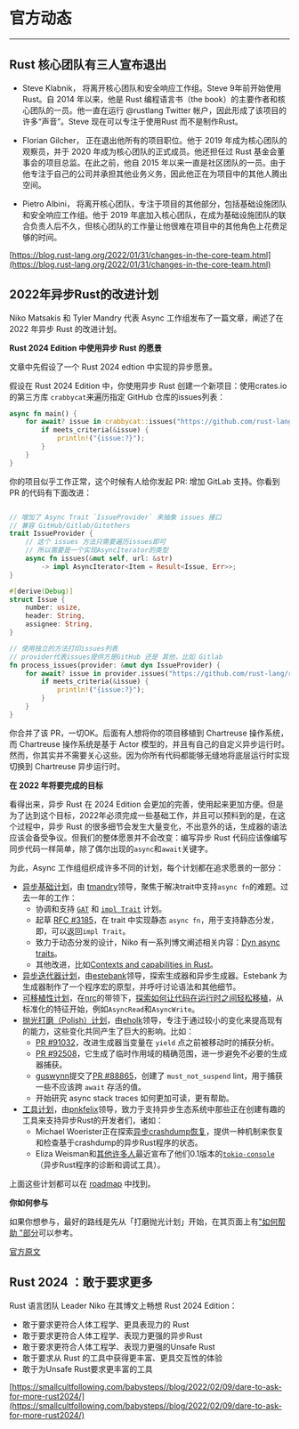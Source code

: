 # 官方动态

---

## Rust 核心团队有三人宣布退出

- Steve Klabnik， 将离开核心团队和安全响应工作组。Steve 9年前开始使用 Rust。自 2014 年以来，他是 Rust 编程语言书（the book）的主要作者和核心团队的一员。他一直在运行 @rustlang Twitter 帐户，因此形成了该项目的许多“声音”。Steve 现在可以专注于使用Rust 而不是制作Rust。

- Florian Gilcher， 正在退出他所有的项目职位。他于 2019 年成为核心团队的观察员，并于 2020 年成为核心团队的正式成员。他还担任过 Rust 基金会董事会的项目总监。在此之前，他自 2015 年以来一直是社区团队的一员。由于他专注于自己的公司并承担其他业务义务，因此他正在为项目中的其他人腾出空间。

- Pietro Albini， 将离开核心团队，专注于项目的其他部分，包括基础设施团队和安全响应工作组。他于 2019 年底加入核心团队，在成为基础设施团队的联合负责人后不久，但核心团队的工作量让他很难在项目中的其他角色上花费足够的时间。

[https://blog.rust-lang.org/2022/01/31/changes-in-the-core-team.html](https://blog.rust-lang.org/2022/01/31/changes-in-the-core-team.html)

## 2022年异步Rust的改进计划

Niko Matsakis 和 Tyler Mandry 代表 Async 工作组发布了一篇文章，阐述了在 2022 年异步 Rust 的改进计划。

**Rust 2024 Edition 中使用异步 Rust 的愿景**

文章中先假设了一个 Rust 2024 edtion 中实现的异步愿景。

假设在 Rust 2024 Edition 中，你使用异步 Rust 创建一个新项目：使用crates.io 的第三方库 `crabbycat`来遍历指定 GitHub 仓库的issues列表：

```rust
async fn main() {
    for await? issue in crabbycat::issues("https://github.com/rust-lang/rust") {
        if meets_criteria(&issue) {
            println!("{issue:?}");
        }
    }
}
```

你的项目似乎工作正常，这个时候有人给你发起 PR: 增加 GitLab 支持。你看到 PR 的代码有下面改进：

```rust

// 增加了 Async Trait `IssueProvider` 来抽象 issues 接口
// 兼容 GitHub/Gitlab/Gitothers
trait IssueProvider {
    // 这个 issues 方法只需要遍历issues即可
    // 所以需要是一个实现AsyncIterator的类型
    async fn issues(&mut self, url: &str)
        -> impl AsyncIterator<Item = Result<Issue, Err>>;
}

#[derive(Debug)]
struct Issue {
    number: usize,
    header: String,
    assignee: String,
}

// 使用独立的方法打印issues列表
// provider代表issues提供方是GitHub 还是 其他，比如 Gitlab
fn process_issues(provider: &mut dyn IssueProvider) {
    for await? issue in provider.issues("https://github.com/rust-lang/rust") {
        if meets_criteria(&issue) {
            println!("{issue:?}");
        }
    }
}
```

你合并了该 PR，一切OK。后面有人想将你的项目移植到 Chartreuse 操作系统，而 Chartreuse 操作系统是基于 Actor 模型的，并且有自己的自定义异步运行时。然而，你其实并不需要关心这些。因为你所有代码都能够无缝地将底层运行时实现切换到 Chartreuse 异步运行时。

**在 2022 年将要完成的目标**

看得出来，异步 Rust 在 2024 Edition 会更加的完善，使用起来更加方便。但是为了达到这个目标，2022年必须完成一些基础工作，并且可以预料到的是，在这个过程中，异步 Rust 的很多细节会发生大量变化，不出意外的话，生成器的语法应该会备受争议。但我们的整体愿景并不会改变：编写异步 Rust 代码应该像编写同步代码一样简单，除了偶尔出现的`async`和`await`关键字。

为此，Async 工作组组织成许多不同的计划，每个计划都在追求愿景的一部分：

- [异步基础计划](https://rust-lang.github.io/async-fundamentals-initiative/)，由 [tmandry](https://github.com/tmandry)领导，聚焦于解决trait中支持`async fn`的难题。过去一年的工作：
    - 协调和支持 [`GAT`](https://rust-lang.github.io/generic-associated-types-initiative/) 和 [`impl Trait`](https://rust-lang.github.io/impl-trait-initiative/) 计划。
    - 起草 [RFC #3185](https://rust-lang.github.io/rfcs/3185-static-async-fn-in-trait.html)，在 trait 中实现静态 `async fn`，用于支持静态分发，即，可以返回`impl Trait`。
    - 致力于动态分发的设计，Niko 有一系列博文阐述相关内容：[Dyn async traits](http://smallcultfollowing.com/babysteps//blog/2022/01/07/dyn-async-traits-part-7/)。
    - 其他改进，比如[Contexts and capabilities in Rust](https://tmandry.gitlab.io/blog/posts/2021-12-21-context-capabilities/)。
- [异步迭代器计划](https://estebank.github.io/rust-iterator-item-syntax.html)，由[estebank](https://github.com/estebank)领导，探索生成器和异步生成器。Estebank 为生成器制作了一个程序宏的原型，并呼吁讨论语法和其他细节。
- [可移植性计划](https://www.ncameron.org/blog/portable-and-interoperable-async-rust/)，在[nrc](https://github.com/nrc)的带领下，[探索如何让代码在运行时之间轻松移植](https://www.ncameron.org/blog/portable-and-interoperable-async-rust/)，从标准化的特征开始，例如`AsyncRead`和`AsyncWrite`。
- [抛光打磨（Polish）计划](https://rust-lang.github.io/wg-async/vision/roadmap/polish.html)，由[eholk](https://github.com/eholk)领导，专注于通过较小的变化来提高现有的能力，这些变化共同产生了巨大的影响。比如：
    - [PR #91032](https://github.com/rust-lang/rust/pull/91032)，改进生成器当变量在 `yield` 点之前被移动时的捕获分析。
    - [PR #92508](https://github.com/rust-lang/rust/pull/92508)，它生成了临时作用域的精确范围，进一步避免不必要的生成器捕获。
    - [guswynn](https://github.com/guswynn)提交了[PR #88865](https://github.com/rust-lang/rust/pull/88865)，创建了 `must_not_suspend` lint，用于捕获一些不应该跨 `await` 存活的值。
    - 开始研究 async stack traces 如何更加可读，更有帮助。
- [工具计划]()，由[pnkfelix](https://github.com/pnkfelix)领导，致力于支持异步生态系统中那些正在创建有趣的工具来支持异步Rust的开发者们，诸如：
    - Michael Woerister正在探索[异步crashdump恢复](https://github.com/rust-lang/async-crashdump-debugging-initiative)，提供一种机制来恢复和检查基于crashdump的异步Rust程序的状态。
    - Eliza Weisman和[其他许多人](https://tokio.rs/blog/2021-12-announcing-tokio-console#thanks-to)最近宣布了他们0.1版本的[`tokio-console`](https://github.com/tokio-rs/console) （异步Rust程序的诊断和调试工具）。

上面这些计划都可以在 [roadmap](https://rust-lang.github.io/wg-async/vision/roadmap.html) 中找到。

**你如何参与**

如果你想参与，最好的路线是先从「打磨抛光计划」开始，在其页面上有["如何帮助 "部分](https://rust-lang.github.io/wg-async/vision/roadmap/polish.html#-how-to-help)可以参考。

[官方原文](https://blog.rust-lang.org/inside-rust/2022/02/03/async-in-2022.html)

## Rust 2024 ：敢于要求更多

Rust 语言团队 Leader Niko 在其博文上畅想 Rust 2024 Edition：

- 敢于要求更符合人体工程学、更具表现力的 Rust
- 敢于要求更符合人体工程学、表现力更强的异步Rust
- 敢于要求更符合人体工程学、表现力更强的Unsafe Rust
- 敢于要求从 Rust 的工具中获得更丰富、更具交互性的体验
- 敢于为Unsafe Rust要求更丰富的工具

[https://smallcultfollowing.com/babysteps//blog/2022/02/09/dare-to-ask-for-more-rust2024/](https://smallcultfollowing.com/babysteps//blog/2022/02/09/dare-to-ask-for-more-rust2024/)